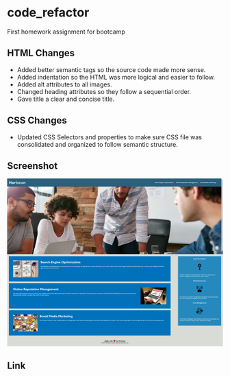 # code_refactor
First homework assignment for bootcamp

## HTML Changes

* Added better semantic tags so the source code made more sense.
* Added indentation so the HTML was more logical and easier to follow.
* Added alt attributes to all images. 
* Changed heading attributes so they follow a sequential order.
* Gave title a clear and concise title.

## CSS Changes 

* Updated CSS Selectors and properties to make sure CSS file was consolidated and organized to follow semantic structure.



## Screenshot
![screnshot of Horiseon Webpage](./assets/images/screenshot.png)


## Link
